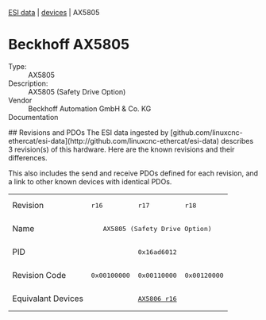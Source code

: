 <div class="nav"><a href="/esi-data">ESI data</a> | <a href="/esi-data/devices">devices</a> | AX5805</div>

#  Beckhoff AX5805

<dl>
  <dt>Type:</dt><dd>AX5805</dd>
  <dt>Description:</dt><dd>AX5805 (Safety Drive Option)</dd>
  <dt>Vendor</dt><dd>Beckhoff Automation GmbH & Co. KG</dd>
  <dt>Documentation</dt><dd><a href=""></a></dd>
</dl>
## Revisions and PDOs
The ESI data ingested by [github.com/linuxcnc-ethercat/esi-data](http://github.com/linuxcnc-ethercat/esi-data) describes 3 revision(s) of this hardware.  Here are the known revisions and their differences.

This also includes the send and receive PDOs defined for each revision, and a link to other known devices with identical PDOs.

<table>
<tr >
<td class="first">Revision</td>
<td ><pre>r16</pre></td>
<td ><pre>r17</pre></td>
<td ><pre>r18</pre></td>
</tr>
<tr >
<td class="first">Name</td>
<td  colspan=3 align="center"><pre>AX5805 (Safety Drive Option)</pre></td>
</tr>
<tr >
<td class="first">PID</td>
<td  colspan=3 align="center"><pre>0x16ad6012</pre></td>
</tr>
<tr >
<td class="first">Revision Code</td>
<td ><pre>0x00100000</pre></td>
<td ><pre>0x00110000</pre></td>
<td ><pre>0x00120000</pre></td>
</tr>
<tr >
<td class="first">Equivalant Devices</td>
<td  colspan=3 align="center"><pre><a href="AX5806">AX5806 r16</a></pre></td>
</tr>
</table>
